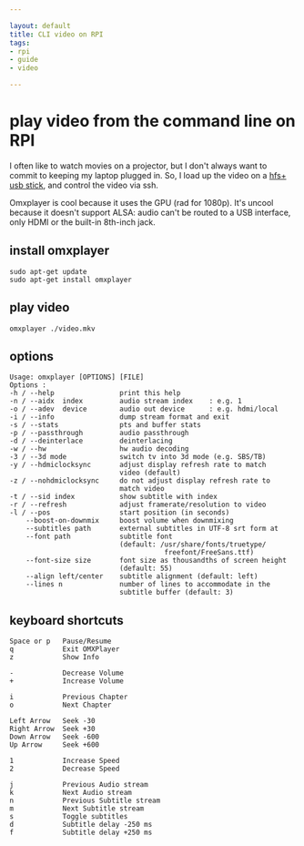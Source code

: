 ```yaml
---

layout: default
title: CLI video on RPI
tags: 
- rpi
- guide
- video

---
```


# play video from the command line on RPI

I often like to watch movies on a projector, but I don't always want to commit to keeping my laptop plugged in. So, I load up the video on a [hfs+ usb stick](rpi-sound), and control the video via ssh.

Omxplayer is cool because it uses the GPU (rad for 1080p). It's uncool because it doesn't support ALSA: audio can't be routed to a USB interface, only HDMI or the built-in 8th-inch jack.

##	install omxplayer

	sudo apt-get update
	sudo apt-get install omxplayer

## play video

	omxplayer ./video.mkv

## options

	Usage: omxplayer [OPTIONS] [FILE]
	Options :
	-h / --help                print this help
	-n / --aidx  index         audio stream index    : e.g. 1
	-o / --adev  device        audio out device      : e.g. hdmi/local
	-i / --info                dump stream format and exit
	-s / --stats               pts and buffer stats
	-p / --passthrough         audio passthrough
	-d / --deinterlace         deinterlacing
	-w / --hw                  hw audio decoding
	-3 / --3d mode             switch tv into 3d mode (e.g. SBS/TB)
	-y / --hdmiclocksync       adjust display refresh rate to match
	                           video (default)
	-z / --nohdmiclocksync     do not adjust display refresh rate to
	                           match video
	-t / --sid index           show subtitle with index
	-r / --refresh             adjust framerate/resolution to video
	-l / --pos                 start position (in seconds)
	    --boost-on-downmix     boost volume when downmixing
	    --subtitles path       external subtitles in UTF-8 srt form at
	    --font path            subtitle font
	                           (default: /usr/share/fonts/truetype/
	                                      freefont/FreeSans.ttf)
	    --font-size size       font size as thousandths of screen height
	                           (default: 55)
	    --align left/center    subtitle alignment (default: left)
	    --lines n              number of lines to accommodate in the
	                           subtitle buffer (default: 3)

## keyboard shortcuts

	Space or p   Pause/Resume
	q            Exit OMXPlayer
	z            Show Info

	-            Decrease Volume
	+            Increase Volume

	i            Previous Chapter
	o            Next Chapter

	Left Arrow   Seek -30
	Right Arrow  Seek +30
	Down Arrow   Seek -600
	Up Arrow     Seek +600

	1            Increase Speed
	2            Decrease Speed

	j            Previous Audio stream
	k            Next Audio stream
	n            Previous Subtitle stream
	m            Next Subtitle stream
	s            Toggle subtitles
	d            Subtitle delay -250 ms
	f            Subtitle delay +250 ms